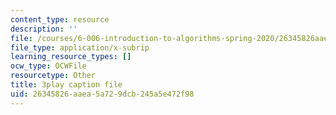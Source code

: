 ```yaml
---
content_type: resource
description: ''
file: /courses/6-006-introduction-to-algorithms-spring-2020/26345826aaea5a729dcb245a5e472f98_IPSaG9RRc-k.vtt
file_type: application/x-subrip
learning_resource_types: []
ocw_type: OCWFile
resourcetype: Other
title: 3play caption file
uid: 26345826-aaea-5a72-9dcb-245a5e472f98
---
```

